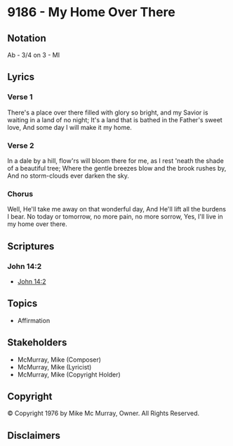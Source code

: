 # 9186 - My Home Over There

## Notation

Ab - 3/4 on 3 - MI

## Lyrics

### Verse 1

There's a place over there filled with glory so bright, and my Savior is waiting in a land of no night; It's a land that is bathed in the Father's sweet love, And some day I will make it my home.

### Verse 2

In a dale by a hill, flow'rs will bloom there for me, as I rest 'neath the shade of a beautiful tree; Where the gentle breezes blow and the brook rushes by, And no storm-clouds ever darken the sky.

### Chorus

Well, He'll take me away on that wonderful day, And He'll lift all the burdens I bear. No today or tomorrow, no more pain, no more sorrow, Yes, I'll live in my home over there.


## Scriptures

### John 14:2

- [John 14:2](https://www.biblegateway.com/passage/?search=John%2014%3A2)


## Topics

- Affirmation

## Stakeholders

- McMurray, Mike (Composer)
- McMurray, Mike (Lyricist)
- McMurray, Mike (Copyright Holder)

## Copyright

© Copyright 1976 by Mike Mc Murray, Owner. All Rights Reserved.


## Disclaimers


